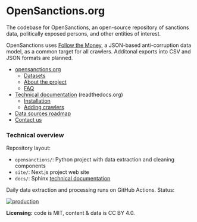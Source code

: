 # OpenSanctions.org

The codebase for OpenSanctions, an open-source repository of sanctions data, politically exposed persons, and other entities of interest.

OpenSanctions uses [Follow the Money](https://followthemoney.readthedocs.io/en/latest/index.html), a JSON-based anti-corruption data model, as a common target for all crawlers. Additonal exports into CSV and JSON formats are planned.

* [opensanctions.org](https://opensanctions.org)
    * [Datasets](https://opensanctions.org/datasets/)
    * [About the project](https://opensanctions.org/docs/about/)
    * [FAQ](https://opensanctions.org/docs/faq/)
* [Technical documentation](https://docs.opensanctions.org/en/latest/) (readthedocs.org)
    * [Installation](https://docs.opensanctions.org/en/latest/install.html)
    * [Adding crawlers](https://opensanctions.org/docs/contribute/)
* [Data sources roadmap](https://bit.ly/osa-sources)
* [Contact us](https://opensanctions.org/contact/)

### Technical overview

Repository layout:

* ``opensanctions/``: Python project with data extraction and cleaning components
* ``site/``: Next.js project web site
* ``docs/``: Sphinx [technical documentation](https://opensanctions.org/docs/faq/)

Daily data extraction and processing runs on GitHub Actions. Status:

[![production](https://github.com/pudo/opensanctions/actions/workflows/production.yml/badge.svg)](https://github.com/pudo/opensanctions/actions/workflows/production.yml)

**Licensing:** code is MIT, content & data is CC BY 4.0.